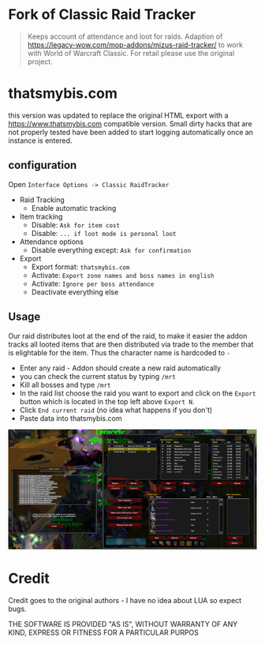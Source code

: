 # Fork of Classic Raid Tracker

> Keeps account of attendance and loot for raids. Adaption of https://legacy-wow.com/mop-addons/mizus-raid-tracker/ to work with World of Warcraft Classic. For retail please use the original project.

# thatsmybis.com
this version was updated to replace the original HTML export with a https://www.thatsmybis.com compatible version. Small dirty hacks that are not properly tested have been added to start logging automatically once an instance is entered.


## configuration
Open `Interface Options -> Classic RaidTracker`

* Raid Tracking
  - Enable automatic tracking
* Item tracking
  - Disable: `Ask for item cost`
  - Disable: `... if loot mode is personal loot`
* Attendance options
  - Disable everything except: `Ask for confirmation`
* Export
  - Export format: `thatsmybis.com`
  - Activate: `Export zone names and boss names in english`
  - Activate: `Ignore per boss attendance`
  - Deactivate everything else
  

## Usage
Our raid distributes loot at the end of the raid, to make it easier the addon tracks all looted items that are then distributed via trade to the member that is elightable for the item. Thus the character name is hardcoded to `-`

* Enter any raid - Addon should create a new raid automatically 
* you can check the current status by typing `/mrt`
* Kill all bosses and type `/mrt` 
* In the raid list choose the raid you want to export and click on the `Export` button which is located in the top left above `Export N`.
* Click `End current raid` (no idea what happens if you don't)
* Paste data into thatsmybis.com

![example](./img/export.png)

# Credit
Credit goes to the original authors - I have no idea about LUA so expect bugs. 


THE SOFTWARE IS PROVIDED "AS IS", WITHOUT WARRANTY OF ANY KIND, EXPRESS OR FITNESS FOR A PARTICULAR PURPOS
